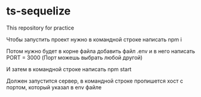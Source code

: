 # ts-sequelize
This repository for practice 

Чтобы запустить проект нужно в командной строке написать npm i

Потом нужно будет в корне файла добавить файл .env и в него написать PORT = 3000 (Порт можешь выбрать любой другой)

И затем в командной строке написать npm start

Должен запустится сервер, в командной строке пропишется хост с портом, который указал в env файле


